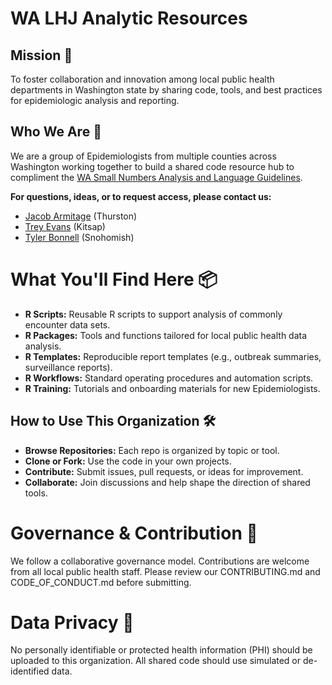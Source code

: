 # WA LHJ Analytic Resources

## Mission 📌
To foster collaboration and innovation among local public health departments in Washington state by sharing code, tools, and best practices for epidemiologic analysis and reporting.

## Who We Are 👥
We are a group of Epidemiologists from multiple counties across Washington working together to build a shared code resource hub to compliment the [WA Small Numbers Analysis and Language Guidelines](https://drive.google.com/file/d/1W6tiIJ6Mk08BvIpSNItlMKBN-hazOX8U/view).

**For questions, ideas, or to request access, please contact us:**
- [Jacob Armitage](jacob.armitage@co.thurston.wa.us) (Thurston)
- [Trey Evans](trey.evans@kitsappublichealth.org) (Kitsap)
- [Tyler Bonnell](Tyler.Bonnell@co.snohomish.wa.us) (Snohomish)

# What You'll Find Here 📦

- **R Scripts:** Reusable R scripts to support analysis of commonly encounter data sets.
- **R Packages:** Tools and functions tailored for local public health data analysis.
- **R Templates:** Reproducible report templates (e.g., outbreak summaries, surveillance reports).
- **R Workflows:** Standard operating procedures and automation scripts.
- **R Training:** Tutorials and onboarding materials for new Epidemiologists.
  
## How to Use This Organization 🛠️
- **Browse Repositories:** Each repo is organized by topic or tool.
- **Clone or Fork:** Use the code in your own projects.
- **Contribute:** Submit issues, pull requests, or ideas for improvement.
- **Collaborate:** Join discussions and help shape the direction of shared tools.

# Governance & Contribution 📄
We follow a collaborative governance model. Contributions are welcome from all local public health staff. Please review our CONTRIBUTING.md and CODE_OF_CONDUCT.md before submitting.

# Data Privacy 🔐
No personally identifiable or protected health information (PHI) should be uploaded to this organization. All shared code should use simulated or de-identified data.
